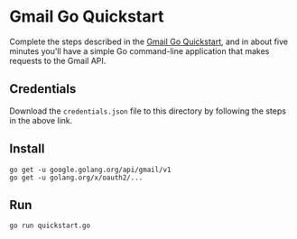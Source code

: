 # Gmail Go Quickstart

Complete the steps described in the [Gmail Go Quickstart](https://developers.google.com/gmail/api/quickstart/go), and in about five minutes you'll have a simple Go command-line application that makes requests to the Gmail API.

## Credentials

Download the `credentials.json` file to this directory by following the steps in the above link.

## Install

```
go get -u google.golang.org/api/gmail/v1
go get -u golang.org/x/oauth2/...
```

## Run

`go run quickstart.go`
